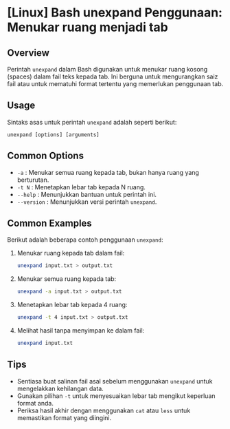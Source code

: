 # [Linux] Bash unexpand Penggunaan: Menukar ruang menjadi tab

## Overview
Perintah `unexpand` dalam Bash digunakan untuk menukar ruang kosong (spaces) dalam fail teks kepada tab. Ini berguna untuk mengurangkan saiz fail atau untuk mematuhi format tertentu yang memerlukan penggunaan tab.

## Usage
Sintaks asas untuk perintah `unexpand` adalah seperti berikut:

```
unexpand [options] [arguments]
```

## Common Options
- `-a` : Menukar semua ruang kepada tab, bukan hanya ruang yang berturutan.
- `-t N` : Menetapkan lebar tab kepada N ruang.
- `--help` : Menunjukkan bantuan untuk perintah ini.
- `--version` : Menunjukkan versi perintah `unexpand`.

## Common Examples
Berikut adalah beberapa contoh penggunaan `unexpand`:

1. Menukar ruang kepada tab dalam fail:
   ```bash
   unexpand input.txt > output.txt
   ```

2. Menukar semua ruang kepada tab:
   ```bash
   unexpand -a input.txt > output.txt
   ```

3. Menetapkan lebar tab kepada 4 ruang:
   ```bash
   unexpand -t 4 input.txt > output.txt
   ```

4. Melihat hasil tanpa menyimpan ke dalam fail:
   ```bash
   unexpand input.txt
   ```

## Tips
- Sentiasa buat salinan fail asal sebelum menggunakan `unexpand` untuk mengelakkan kehilangan data.
- Gunakan pilihan `-t` untuk menyesuaikan lebar tab mengikut keperluan format anda.
- Periksa hasil akhir dengan menggunakan `cat` atau `less` untuk memastikan format yang diingini.
